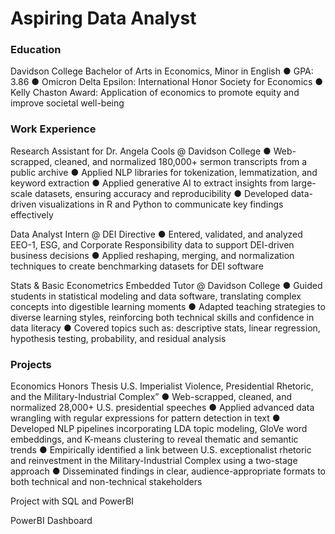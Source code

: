 # Aspiring Data Analyst 

### Education 
Davidson College
Bachelor of Arts in Economics, Minor in English
● GPA: 3.86
● Omicron Delta Epsilon: International Honor Society for Economics
● Kelly Chaston Award: Application of economics to promote equity and improve societal well-being

### Work Experience
Research Assistant for Dr. Angela Cools @ Davidson College
● Web-scrapped, cleaned, and normalized 180,000+ sermon transcripts from a public archive
● Applied NLP libraries for tokenization, lemmatization, and keyword extraction
● Applied generative AI to extract insights from large-scale datasets, ensuring accuracy and reproducibility
● Developed data-driven visualizations in R and Python to communicate key findings effectively 

Data Analyst Intern @ DEI Directive
● Entered, validated, and analyzed EEO-1, ESG, and Corporate Responsibility data to support DEI-driven business decisions
● Applied reshaping, merging, and normalization techniques to create benchmarking datasets for DEI software

Stats & Basic Econometrics Embedded Tutor @ Davidson College
● Guided students in statistical modeling and data software, translating complex concepts into digestible learning moments 
● Adapted teaching strategies to diverse learning styles, reinforcing both technical skills and confidence in data literacy 
● Covered topics such as: descriptive stats, linear regression, hypothesis testing, probability, and residual analysis

### Projects
Economics Honors Thesis
U.S. Imperialist Violence, Presidential Rhetoric, and the Military-Industrial Complex”
● Web-scrapped, cleaned, and normalized 28,000+ U.S. presidential speeches
● Applied advanced data wrangling with regular expressions for pattern detection in text
● Developed NLP pipelines incorporating LDA topic modeling, GloVe word embeddings, and K-means clustering to reveal 
thematic and semantic trends
● Empirically identified a link between U.S. exceptionalist rhetoric and reinvestment in the Military-Industrial Complex using a two-stage approach
● Disseminated findings in clear, audience-appropriate formats to both technical and non-technical stakeholders 


Project with SQL and PowerBI


PowerBI Dashboard 


